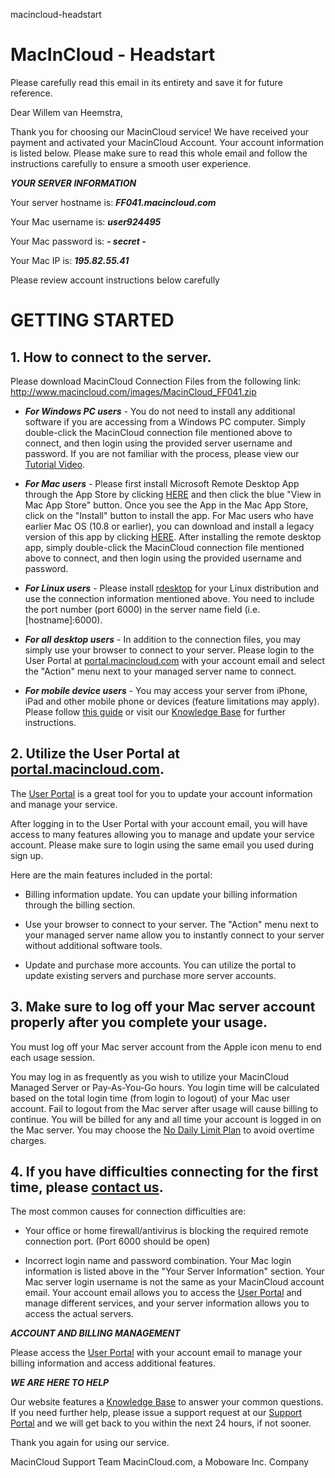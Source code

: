 macincloud-headstart
# MacInCloud - Headstart

Please carefully read this email in its entirety and save it for future reference.

Dear Willem van Heemstra,
 
Thank you for choosing our MacinCloud service! We have received your payment and activated your MacinCloud Account. Your account information is listed below. Please make sure to read this whole email and follow the instructions carefully to ensure a smooth user experience.

***YOUR SERVER INFORMATION***

Your server hostname is: ***FF041.macincloud.com***

Your Mac username is: ***user924495***

Your Mac password is: ***- secret -***

Your Mac IP is: ***195.82.55.41***

Please review account instructions below carefully

# GETTING STARTED

## 1. How to connect to the server.

Please download MacinCloud Connection Files from the following link: http://www.macincloud.com/images/MacinCloud_FF041.zip

- ***For Windows PC users*** - You do not need to install any additional software if you are accessing from a Windows PC computer. Simply double-click the MacinCloud connection file mentioned above to connect, and then login using the provided server username and password. If you are not familiar with the process, please view our [Tutorial Video](https://mandrillapp.com/track/click/30185555/www.youtube.com?p=eyJzIjoic1J2VWNqdjFMeldYU2hta0ZWS2tUdTRxUVFnIiwidiI6MSwicCI6IntcInVcIjozMDE4NTU1NSxcInZcIjoxLFwidXJsXCI6XCJodHRwczpcXFwvXFxcL3d3dy55b3V0dWJlLmNvbVxcXC93YXRjaD92PWtqWE1BcjlubFMwJmZlYXR1cmU9eW91dHUuYmVcIixcImlkXCI6XCIyYzY2Yjk2OTYzODY0MTUwOWFlYWQxOTg4NWNhZWQwYlwiLFwidXJsX2lkc1wiOltcIjc3NGY3NDEyZDFhMzY5ZDFjMDRhYjBiYjk2NDYxNGNkNTVlN2UyOTRcIl19In0).

- ***For Mac users*** - Please first install Microsoft Remote Desktop App through the App Store by clicking [HERE](https://mandrillapp.com/track/click/30185555/itunes.apple.com?p=eyJzIjoiU3A0WW1IakxSazhQZVBXbDUtYXRZdWtYY2tFIiwidiI6MSwicCI6IntcInVcIjozMDE4NTU1NSxcInZcIjoxLFwidXJsXCI6XCJodHRwczpcXFwvXFxcL2l0dW5lcy5hcHBsZS5jb21cXFwvdXNcXFwvYXBwXFxcL21pY3Jvc29mdC1yZW1vdGUtZGVza3RvcFxcXC9pZDcxNTc2ODQxNz9tdD0xMlwiLFwiaWRcIjpcIjJjNjZiOTY5NjM4NjQxNTA5YWVhZDE5ODg1Y2FlZDBiXCIsXCJ1cmxfaWRzXCI6W1wiYTRmYjA1ZTM2YjU4MGViMTg1NzMyODMxY2Q1MzUxM2E1M2YyNDA2Y1wiXX0ifQ) and then click the blue "View in Mac App Store" button. Once you see the App in the Mac App Store, click on the "Install" button to install the app. For Mac users who have earlier Mac OS (10.8 or earlier), you can download and install a legacy version of this app by clicking [HERE](https://mandrillapp.com/track/click/30185555/www.macincloud.com?p=eyJzIjoiR0h2WlByZzF5MjZ5eFNLTG5Rc1pNRG5IaDQ4IiwidiI6MSwicCI6IntcInVcIjozMDE4NTU1NSxcInZcIjoxLFwidXJsXCI6XCJodHRwczpcXFwvXFxcL3d3dy5tYWNpbmNsb3VkLmNvbVxcXC9SRENfMi4xLjFfQUxMLmRtZ1wiLFwiaWRcIjpcIjJjNjZiOTY5NjM4NjQxNTA5YWVhZDE5ODg1Y2FlZDBiXCIsXCJ1cmxfaWRzXCI6W1wiNWZjMTA4YWY4ZWIwYjFiY2JlOTQyZmNlM2Y1NzMxOThmMzEyMThkZlwiXX0ifQ). After installing the remote desktop app, simply double-click the MacinCloud connection file mentioned above to connect, and then login using the provided username and password.

- ***For Linux users*** - Please install [rdesktop](https://mandrillapp.com/track/click/30185555/www.rdesktop.org?p=eyJzIjoiampmemFYNkxnU0dJaTAtbjhsY3ktR0QzVGVRIiwidiI6MSwicCI6IntcInVcIjozMDE4NTU1NSxcInZcIjoxLFwidXJsXCI6XCJodHRwOlxcXC9cXFwvd3d3LnJkZXNrdG9wLm9yZ1xcXC9cIixcImlkXCI6XCIyYzY2Yjk2OTYzODY0MTUwOWFlYWQxOTg4NWNhZWQwYlwiLFwidXJsX2lkc1wiOltcIjRjM2I2MzhkNzVhZDYzZTNmZTU2YTc1N2NlYTY2ZTczMzJjNGEwNGFcIl19In0) for your Linux distribution and use the connection information mentioned above. You need to include the port number (port 6000) in the server name field (i.e. [hostname]:6000).

- ***For all desktop users*** - In addition to the connection files, you may simply use your browser to connect to your server. Please login to the User Portal at [portal.macincloud.com](https://mandrillapp.com/track/click/30185555/portal.macincloud.com?p=eyJzIjoiVEplVnlrRGZWUnBEZURVN0JjYndCYzNPS2JNIiwidiI6MSwicCI6IntcInVcIjozMDE4NTU1NSxcInZcIjoxLFwidXJsXCI6XCJodHRwczpcXFwvXFxcL3BvcnRhbC5tYWNpbmNsb3VkLmNvbVwiLFwiaWRcIjpcIjJjNjZiOTY5NjM4NjQxNTA5YWVhZDE5ODg1Y2FlZDBiXCIsXCJ1cmxfaWRzXCI6W1wiYTk1ODZlMDgxMTRkZjUwNjBiYjNhZWY0ZmJjODM1YjkyZTE3NmE3ZFwiXX0ifQ) with your account email and select the "Action" menu next to your managed server name to connect.

- ***For mobile device users*** - You may access your server from iPhone, iPad and other mobile phone or devices (feature limitations may apply). Please follow [this guide](https://mandrillapp.com/track/click/30185555/support.macincloud.com?p=eyJzIjoiYUtMSGlSeF9odDV6Y2V3M3kteEZidTJmdGdZIiwidiI6MSwicCI6IntcInVcIjozMDE4NTU1NSxcInZcIjoxLFwidXJsXCI6XCJodHRwczpcXFwvXFxcL3N1cHBvcnQubWFjaW5jbG91ZC5jb21cXFwvc3VwcG9ydFxcXC9zb2x1dGlvbnNcXFwvYXJ0aWNsZXNcXFwvODAwMDAwNzc2NC1jb25uZWN0aW5nLWZyb20taW9zLWRldmljZXMtaXBob25lLWFuZC1pcGFkLVwiLFwiaWRcIjpcIjJjNjZiOTY5NjM4NjQxNTA5YWVhZDE5ODg1Y2FlZDBiXCIsXCJ1cmxfaWRzXCI6W1wiMmVlZDViOTJjYzFhMDBhMjM4MjNjNmU4YmQ1ZDQ4NGY3ZDM0YjE2YlwiXX0ifQ) or visit our [Knowledge Base](https://mandrillapp.com/track/click/30185555/support.macincloud.com?p=eyJzIjoienpWTnBlRDFZWjN4M200YzJqdTQxNzNVTXlVIiwidiI6MSwicCI6IntcInVcIjozMDE4NTU1NSxcInZcIjoxLFwidXJsXCI6XCJodHRwczpcXFwvXFxcL3N1cHBvcnQubWFjaW5jbG91ZC5jb21cXFwvc3VwcG9ydFxcXC9ob21lXCIsXCJpZFwiOlwiMmM2NmI5Njk2Mzg2NDE1MDlhZWFkMTk4ODVjYWVkMGJcIixcInVybF9pZHNcIjpbXCJmOTQwNDdiMmEzOGZmOWY0N2JmYzI0MTY2MDFiODcwNjg4NDg4NTQwXCJdfSJ9) for further instructions.

## 2. Utilize the User Portal at [portal.macincloud.com](https://mandrillapp.com/track/click/30185555/portal.macincloud.com?p=eyJzIjoiVEplVnlrRGZWUnBEZURVN0JjYndCYzNPS2JNIiwidiI6MSwicCI6IntcInVcIjozMDE4NTU1NSxcInZcIjoxLFwidXJsXCI6XCJodHRwczpcXFwvXFxcL3BvcnRhbC5tYWNpbmNsb3VkLmNvbVwiLFwiaWRcIjpcIjJjNjZiOTY5NjM4NjQxNTA5YWVhZDE5ODg1Y2FlZDBiXCIsXCJ1cmxfaWRzXCI6W1wiYTk1ODZlMDgxMTRkZjUwNjBiYjNhZWY0ZmJjODM1YjkyZTE3NmE3ZFwiXX0ifQ).

The [User Portal](https://mandrillapp.com/track/click/30185555/portal.macincloud.com?p=eyJzIjoiVEplVnlrRGZWUnBEZURVN0JjYndCYzNPS2JNIiwidiI6MSwicCI6IntcInVcIjozMDE4NTU1NSxcInZcIjoxLFwidXJsXCI6XCJodHRwczpcXFwvXFxcL3BvcnRhbC5tYWNpbmNsb3VkLmNvbVwiLFwiaWRcIjpcIjJjNjZiOTY5NjM4NjQxNTA5YWVhZDE5ODg1Y2FlZDBiXCIsXCJ1cmxfaWRzXCI6W1wiYTk1ODZlMDgxMTRkZjUwNjBiYjNhZWY0ZmJjODM1YjkyZTE3NmE3ZFwiXX0ifQ) is a great tool for you to update your account information and manage your service.

After logging in to the User Portal with your account email, you will have access to many features allowing you to manage and update your service account. Please make sure to login using the same email you used during sign up.

Here are the main features included in the portal:

- Billing information update. You can update your billing information through the billing section.

- Use your browser to connect to your server. The "Action" menu next to your managed server name allow you to instantly connect to your server without additional software tools.
- Update and purchase more accounts. You can utilize the portal to update existing servers and purchase more server accounts.

## 3. Make sure to log off your Mac server account properly after you complete your usage.

You must log off your Mac server account from the Apple icon menu to end each usage session.

You may log in as frequently as you wish to utilize your MacinCloud Managed Server or Pay-As-You-Go hours. You login time will be calculated based on the total login time (from login to logout) of your Mac user account. Fail to logout from the Mac server after usage will cause billing to continue. You will be billed for any and all time your account is logged in on the Mac server. You may choose the [No Daily Limit Plan](https://mandrillapp.com/track/click/30185555/portal.macincloud.com?p=eyJzIjoiT1AzdTMzQ095ZXkwTUJzQVlUMFF6RnRKUnc0IiwidiI6MSwicCI6IntcInVcIjozMDE4NTU1NSxcInZcIjoxLFwidXJsXCI6XCJodHRwczpcXFwvXFxcL3BvcnRhbC5tYWNpbmNsb3VkLmNvbVxcXC9zZWxlY3RcXFwvI1xcXC9wbGFuc1xcXC9tYW5hZ2VkXFxcL3NlbGVjdGlvblwiLFwiaWRcIjpcIjJjNjZiOTY5NjM4NjQxNTA5YWVhZDE5ODg1Y2FlZDBiXCIsXCJ1cmxfaWRzXCI6W1wiY2RhMDE1MmM4ZGM3NmRiOWE0NDllN2YxNGVhMmVhM2FlNDgyOTcwOVwiXX0ifQ) to avoid overtime charges.

## 4. If you have difficulties connecting for the first time, please [contact us](https://mandrillapp.com/track/click/30185555/support.macincloud.com?p=eyJzIjoiVEd4ZmY5djE1N2lvclhqZTNxYWtDWFF1cGNFIiwidiI6MSwicCI6IntcInVcIjozMDE4NTU1NSxcInZcIjoxLFwidXJsXCI6XCJodHRwOlxcXC9cXFwvc3VwcG9ydC5tYWNpbmNsb3VkLmNvbVxcXC9zdXBwb3J0XFxcL3RpY2tldHNcXFwvbmV3XCIsXCJpZFwiOlwiMmM2NmI5Njk2Mzg2NDE1MDlhZWFkMTk4ODVjYWVkMGJcIixcInVybF9pZHNcIjpbXCI4OTYyZTI0ZmI2ZDQyZDVhZjZjNGRkY2MzMTViM2M3NjhhYzMxODc5XCJdfSJ9).

The most common causes for connection difficulties are:

- Your office or home firewall/antivirus is blocking the required remote connection port. (Port 6000 should be open)

- Incorrect login name and password combination. Your Mac login information is listed above in the "Your Server Information" section. Your Mac server login username is not the same as your MacinCloud account email. Your account email allows you to access the [User Portal](https://mandrillapp.com/track/click/30185555/portal.macincloud.com?p=eyJzIjoiVEplVnlrRGZWUnBEZURVN0JjYndCYzNPS2JNIiwidiI6MSwicCI6IntcInVcIjozMDE4NTU1NSxcInZcIjoxLFwidXJsXCI6XCJodHRwczpcXFwvXFxcL3BvcnRhbC5tYWNpbmNsb3VkLmNvbVwiLFwiaWRcIjpcIjJjNjZiOTY5NjM4NjQxNTA5YWVhZDE5ODg1Y2FlZDBiXCIsXCJ1cmxfaWRzXCI6W1wiYTk1ODZlMDgxMTRkZjUwNjBiYjNhZWY0ZmJjODM1YjkyZTE3NmE3ZFwiXX0ifQ) and manage different services, and your server information allows you to access the actual servers.

***ACCOUNT AND BILLING MANAGEMENT***

Please access the [User Portal](https://mandrillapp.com/track/click/30185555/portal.macincloud.com?p=eyJzIjoiVEplVnlrRGZWUnBEZURVN0JjYndCYzNPS2JNIiwidiI6MSwicCI6IntcInVcIjozMDE4NTU1NSxcInZcIjoxLFwidXJsXCI6XCJodHRwczpcXFwvXFxcL3BvcnRhbC5tYWNpbmNsb3VkLmNvbVwiLFwiaWRcIjpcIjJjNjZiOTY5NjM4NjQxNTA5YWVhZDE5ODg1Y2FlZDBiXCIsXCJ1cmxfaWRzXCI6W1wiYTk1ODZlMDgxMTRkZjUwNjBiYjNhZWY0ZmJjODM1YjkyZTE3NmE3ZFwiXX0ifQ) with your account email to manage your billing information and access additional features.

***WE ARE HERE TO HELP***

Our website features a [Knowledge Base](https://mandrillapp.com/track/click/30185555/support.macincloud.com?p=eyJzIjoienpWTnBlRDFZWjN4M200YzJqdTQxNzNVTXlVIiwidiI6MSwicCI6IntcInVcIjozMDE4NTU1NSxcInZcIjoxLFwidXJsXCI6XCJodHRwczpcXFwvXFxcL3N1cHBvcnQubWFjaW5jbG91ZC5jb21cXFwvc3VwcG9ydFxcXC9ob21lXCIsXCJpZFwiOlwiMmM2NmI5Njk2Mzg2NDE1MDlhZWFkMTk4ODVjYWVkMGJcIixcInVybF9pZHNcIjpbXCJmOTQwNDdiMmEzOGZmOWY0N2JmYzI0MTY2MDFiODcwNjg4NDg4NTQwXCJdfSJ9) to answer your common questions. If you need further help, please issue a support request at our [Support Portal](https://mandrillapp.com/track/click/30185555/support.macincloud.com?p=eyJzIjoiVEd4ZmY5djE1N2lvclhqZTNxYWtDWFF1cGNFIiwidiI6MSwicCI6IntcInVcIjozMDE4NTU1NSxcInZcIjoxLFwidXJsXCI6XCJodHRwOlxcXC9cXFwvc3VwcG9ydC5tYWNpbmNsb3VkLmNvbVxcXC9zdXBwb3J0XFxcL3RpY2tldHNcXFwvbmV3XCIsXCJpZFwiOlwiMmM2NmI5Njk2Mzg2NDE1MDlhZWFkMTk4ODVjYWVkMGJcIixcInVybF9pZHNcIjpbXCI4OTYyZTI0ZmI2ZDQyZDVhZjZjNGRkY2MzMTViM2M3NjhhYzMxODc5XCJdfSJ9) and we will get back to you within the next 24 hours, if not sooner.
 
Thank you again for using our service.

MacinCloud Support Team
MacinCloud.com, a Moboware Inc. Company


